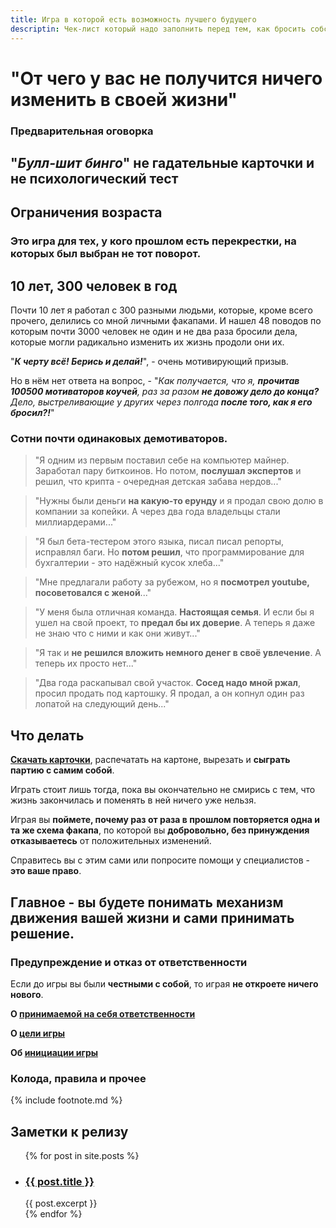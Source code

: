 ```yaml
---
title: Игра в которой есть возможность лучшего будущего
descriptin: Чек-лист который надо заполнить перед тем, как бросить собственное дело, проект или идею
--- 
```


# "От чего у вас не получится ничего изменить в своей жизни"

### Предварительная оговорка

## "**_Булл-шит бинго_**" не гадательные карточки и не психологический тест

## Ограничения возраста

### Это игра для тех, у кого прошлом есть перекрестки, на которых был выбран не тот поворот.

## 10 лет, 300 человек в год

Почти 10 лет я работал с 300 разными людьми, которые, кроме всего прочего, делились со мной личными факапами. И нашел 48 поводов по которым почти 3000 человек не один и не два раза бросили дела, которые могли радикально изменить их жизнь продоли они их. 

"_**К черту всё! Берись и делай!**_", - очень мотивирующий призыв. 

Но в нём нет ответа на вопрос, - "_Как получается, что я, **прочитав 100500 мотиваторов коучей**,  раз за разом **не довожу дело до конца?** Дело, выстреливающие у других через полгода **после того, как я его бросил?!**_"

### Сотни почти одинаковых демотиваторов. 

> "Я одним из первым поставил себе на компьютер майнер. Заработал пару биткоинов. Но потом, **послушал экспертов** и решил, что крипта - очередная детская забава нердов..."

> "Нужны были деньги **на какую-то ерунду** и я продал свою долю в компании за копейки. А через два года владельцы стали миллиардерами..."

> "Я был бета-тестером этого языка, писал писал репорты, исправлял баги. Но **потом решил**, что программирование для бухгалтерии - это надёжный кусок хлеба..."

> "Мне предлагали работу за рубежом, но я **посмотрел youtube, посоветовался с женой**..."

> "У меня была отличная команда. **Настоящая семья**. И если бы я ушел на свой проект, то **предал бы их доверие**. А теперь я даже не знаю что с ними и как они живут..."

> "Я так и **не решился вложить немного денег в своё увлечение**. А теперь их просто нет..."

> "Два года раскапывал свой участок. **Сосед надо мной ржал**, просил продать под картошку. Я продал, а он копнул один раз лопатой на следующий день..."

## Что делать

**[Скачать карточки](/assets/BSB_cards.pdf)**, распечатать на картоне, вырезать и **сыграть партию с самим собой**.

Играть стоит лишь тогда, пока вы окончательно не смирись с тем, что жизнь закончилась и поменять в ней ничего уже нельзя. 

Играя вы **поймете, почему раз от раза в прошлом повторяется одна и та же схема факапа**, по которой вы **добровольно, без принуждения отказываетесь** от положительных изменений. 

Справитесь вы с этим сами или попросите помощи у специалистов - **это ваше право**.

## Главное - вы будете понимать механизм движения вашей жизни и сами принимать решение.  

### Предупреждение и отказ от ответственности
Если до игры вы были **честными с собой**, то играя **не откроете ничего нового**.

**О [принимаемой на себя ответственности](/disclaimer/)**

**О [цели игры](/target/)**

**Об [инициации игры](/initiation/)**

### Колода, правила и прочее

{% include footnote.md %}

<h2>Заметки к релизу</h2>

<ul>
  {% for post in site.posts %}
    <li>
      <h3><a href="{{ post.url }}">{{ post.title }}</a></h3>
      {{ post.excerpt }}
    </li>
  {% endfor %}
</ul>



